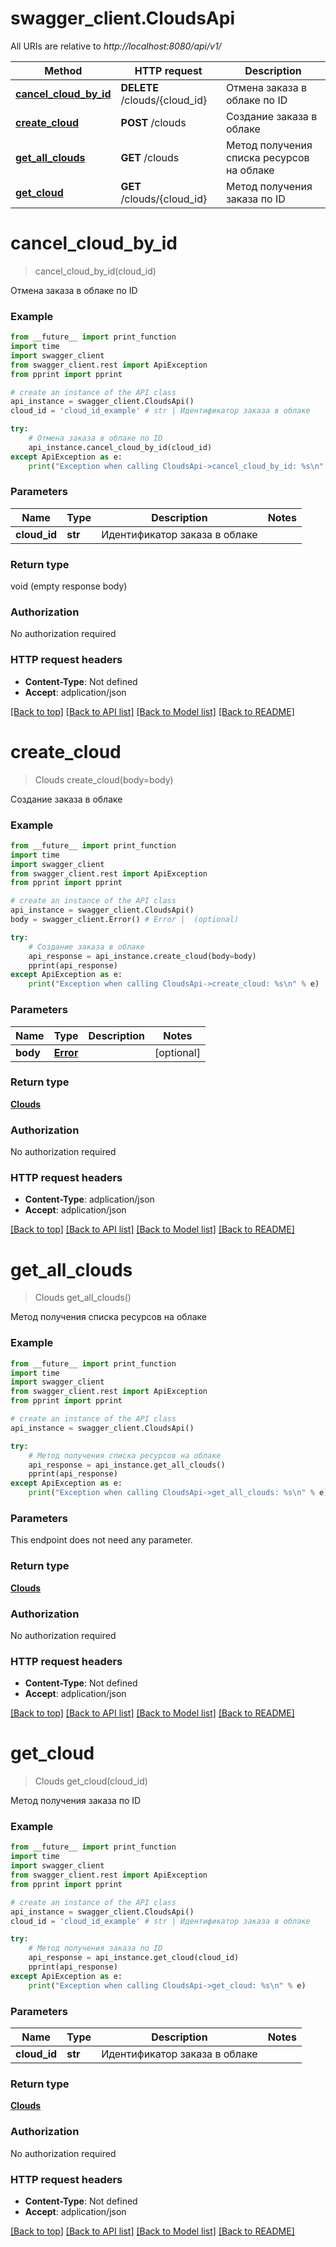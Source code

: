 # swagger_client.CloudsApi

All URIs are relative to *http://localhost:8080/api/v1/*

Method | HTTP request | Description
------------- | ------------- | -------------
[**cancel_cloud_by_id**](CloudsApi.md#cancel_cloud_by_id) | **DELETE** /clouds/{cloud_id} | Отмена заказа в облаке по ID
[**create_cloud**](CloudsApi.md#create_cloud) | **POST** /clouds | Создание заказа в облаке
[**get_all_clouds**](CloudsApi.md#get_all_clouds) | **GET** /clouds | Метод получения списка ресурсов на облаке
[**get_cloud**](CloudsApi.md#get_cloud) | **GET** /clouds/{cloud_id} | Метод получения заказа по ID

# **cancel_cloud_by_id**
> cancel_cloud_by_id(cloud_id)

Отмена заказа в облаке по ID

### Example
```python
from __future__ import print_function
import time
import swagger_client
from swagger_client.rest import ApiException
from pprint import pprint

# create an instance of the API class
api_instance = swagger_client.CloudsApi()
cloud_id = 'cloud_id_example' # str | Идентификатор заказа в облаке

try:
    # Отмена заказа в облаке по ID
    api_instance.cancel_cloud_by_id(cloud_id)
except ApiException as e:
    print("Exception when calling CloudsApi->cancel_cloud_by_id: %s\n" % e)
```

### Parameters

Name | Type | Description  | Notes
------------- | ------------- | ------------- | -------------
 **cloud_id** | **str**| Идентификатор заказа в облаке | 

### Return type

void (empty response body)

### Authorization

No authorization required

### HTTP request headers

 - **Content-Type**: Not defined
 - **Accept**: adplication/json

[[Back to top]](#) [[Back to API list]](../README.md#documentation-for-api-endpoints) [[Back to Model list]](../README.md#documentation-for-models) [[Back to README]](../README.md)

# **create_cloud**
> Clouds create_cloud(body=body)

Создание заказа в облаке

### Example
```python
from __future__ import print_function
import time
import swagger_client
from swagger_client.rest import ApiException
from pprint import pprint

# create an instance of the API class
api_instance = swagger_client.CloudsApi()
body = swagger_client.Error() # Error |  (optional)

try:
    # Создание заказа в облаке
    api_response = api_instance.create_cloud(body=body)
    pprint(api_response)
except ApiException as e:
    print("Exception when calling CloudsApi->create_cloud: %s\n" % e)
```

### Parameters

Name | Type | Description  | Notes
------------- | ------------- | ------------- | -------------
 **body** | [**Error**](Error.md)|  | [optional] 

### Return type

[**Clouds**](Clouds.md)

### Authorization

No authorization required

### HTTP request headers

 - **Content-Type**: adplication/json
 - **Accept**: adplication/json

[[Back to top]](#) [[Back to API list]](../README.md#documentation-for-api-endpoints) [[Back to Model list]](../README.md#documentation-for-models) [[Back to README]](../README.md)

# **get_all_clouds**
> Clouds get_all_clouds()

Метод получения списка ресурсов на облаке

### Example
```python
from __future__ import print_function
import time
import swagger_client
from swagger_client.rest import ApiException
from pprint import pprint

# create an instance of the API class
api_instance = swagger_client.CloudsApi()

try:
    # Метод получения списка ресурсов на облаке
    api_response = api_instance.get_all_clouds()
    pprint(api_response)
except ApiException as e:
    print("Exception when calling CloudsApi->get_all_clouds: %s\n" % e)
```

### Parameters
This endpoint does not need any parameter.

### Return type

[**Clouds**](Clouds.md)

### Authorization

No authorization required

### HTTP request headers

 - **Content-Type**: Not defined
 - **Accept**: adplication/json

[[Back to top]](#) [[Back to API list]](../README.md#documentation-for-api-endpoints) [[Back to Model list]](../README.md#documentation-for-models) [[Back to README]](../README.md)

# **get_cloud**
> Clouds get_cloud(cloud_id)

Метод получения заказа по ID

### Example
```python
from __future__ import print_function
import time
import swagger_client
from swagger_client.rest import ApiException
from pprint import pprint

# create an instance of the API class
api_instance = swagger_client.CloudsApi()
cloud_id = 'cloud_id_example' # str | Идентификатор заказа в облаке

try:
    # Метод получения заказа по ID
    api_response = api_instance.get_cloud(cloud_id)
    pprint(api_response)
except ApiException as e:
    print("Exception when calling CloudsApi->get_cloud: %s\n" % e)
```

### Parameters

Name | Type | Description  | Notes
------------- | ------------- | ------------- | -------------
 **cloud_id** | **str**| Идентификатор заказа в облаке | 

### Return type

[**Clouds**](Clouds.md)

### Authorization

No authorization required

### HTTP request headers

 - **Content-Type**: Not defined
 - **Accept**: adplication/json

[[Back to top]](#) [[Back to API list]](../README.md#documentation-for-api-endpoints) [[Back to Model list]](../README.md#documentation-for-models) [[Back to README]](../README.md)

